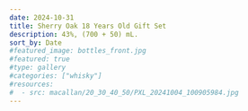 ```yaml
---
date: 2024-10-31
title: Sherry Oak 18 Years Old Gift Set
description: 43%, (700 + 50) mL.
sort_by: Date
#featured_image: bottles_front.jpg
#featured: true
#type: gallery
#categories: ["whisky"]
#resources:
#  - src: macallan/20_30_40_50/PXL_20241004_100905984.jpg
---
```


